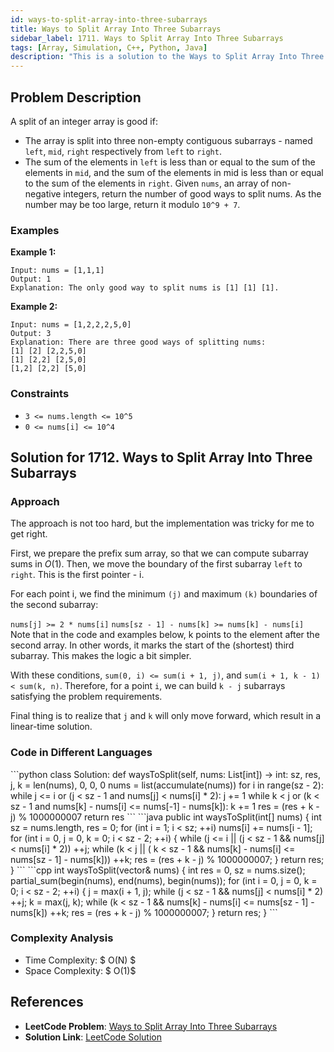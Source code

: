 ```yaml
---
id: ways-to-split-array-into-three-subarrays
title: Ways to Split Array Into Three Subarrays
sidebar_label: 1711. Ways to Split Array Into Three Subarrays
tags: [Array, Simulation, C++, Python, Java]
description: "This is a solution to the Ways to Split Array Into Three Subarrays problem on LeetCode."
---
```


## Problem Description

A split of an integer array is good if:

- The array is split into three non-empty contiguous subarrays - named `left`, `mid`, `right` respectively from `left` to `right`.
- The sum of the elements in `left` is less than or equal to the sum of the elements in `mid`, and the sum of the elements in mid is less than or equal to the sum of the elements in `right`.
Given `nums`, an array of non-negative integers, return the number of good ways to split nums. As the number may be too large, return it modulo `10^9 + 7`.

### Examples

**Example 1:**

```
Input: nums = [1,1,1]
Output: 1
Explanation: The only good way to split nums is [1] [1] [1].

```

**Example 2:**

```
Input: nums = [1,2,2,2,5,0]
Output: 3
Explanation: There are three good ways of splitting nums:
[1] [2] [2,2,5,0]
[1] [2,2] [2,5,0]
[1,2] [2,2] [5,0]

```

### Constraints

- `3 <= nums.length <= 10^5`
- `0 <= nums[i] <= 10^4`

## Solution for 1712. Ways to Split Array Into Three Subarrays


### Approach

The approach is not too hard, but the implementation was tricky for me to get right.

First, we prepare the prefix sum array, so that we can compute subarray sums in $O(1)$. Then, we move the boundary of the first subarray `left` to `right`. This is the first pointer - i.

For each point i, we find the minimum `(j)` and maximum `(k)` boundaries of the second subarray:

`nums[j] >= 2 * nums[i]`
`nums[sz - 1] - nums[k] >= nums[k] - nums[i]`
Note that in the code and examples below, k points to the element after the second array. In other words, it marks the start of the (shortest) third subarray. This makes the logic a bit simpler.

With these conditions, `sum(0, i) <= sum(i + 1, j)`, and `sum(i + 1, k - 1) < sum(k, n)`. Therefore, for a point `i`, we can build `k - j` subarrays satisfying the problem requirements.

Final thing is to realize that `j` and `k` will only move forward, which result in a linear-time solution.

### Code in Different Languages

<Tabs>
  <TabItem value="Python" label="Python">
  <SolutionAuthor name="@agarwalhimanshugaya"/>
   ```python
          class Solution:
    def waysToSplit(self, nums: List[int]) -> int:
        sz, res, j, k = len(nums), 0, 0, 0
        nums = list(accumulate(nums))
        for i in range(sz - 2):
            while j <= i or (j < sz - 1 and nums[j] < nums[i] * 2):
                j += 1
            while k < j or (k < sz - 1 and nums[k] - nums[i] <= nums[-1] - nums[k]):
                k += 1
            res = (res + k - j) % 1000000007
        return res
    ```
  </TabItem>
  <TabItem value="Java" label="Java">
  <SolutionAuthor name="@agarwalhimanshugaya"/>
   ```java
        public int waysToSplit(int[] nums) {
    int sz = nums.length, res = 0;
    for (int i = 1; i < sz; ++i)
        nums[i] += nums[i - 1];
    for (int i = 0, j = 0, k = 0; i < sz - 2; ++i) {
        while (j <= i || (j < sz - 1 && nums[j] < nums[i] * 2))
            ++j;
        while (k < j || ( k < sz - 1 && nums[k] - nums[i] <= nums[sz - 1] - nums[k]))
            ++k;
        res = (res + k - j) % 1000000007;
    }    
    return res;
}
    ```
  </TabItem>
  <TabItem value="C++" label="C++">
  <SolutionAuthor name="@agarwalhimanshugaya"/>
   ```cpp
int waysToSplit(vector<int>& nums) {
    int res = 0, sz = nums.size();
    partial_sum(begin(nums), end(nums), begin(nums));
    for (int i = 0, j = 0, k = 0; i < sz - 2; ++i) {
        j = max(i + 1, j);
        while (j < sz - 1 && nums[j] < nums[i] * 2)
            ++j;
        k = max(j, k);
        while (k < sz - 1 && nums[k] - nums[i] <= nums[sz - 1] - nums[k])
            ++k;
        res = (res + k - j) % 1000000007;
    }
    return res;
} 
```
</TabItem>
</Tabs>

### Complexity Analysis

- Time Complexity: $ O(N) $
- Space Complexity: $ O(1)$

## References

- **LeetCode Problem**: [Ways to Split Array Into Three Subarrays](https://leetcode.com/problems/ways-to-split-array-into-three-subarrays/description/)
- **Solution Link**: [LeetCode Solution](https://leetcode.com/problems/ways-to-split-array-into-three-subarrays/solutions/)
